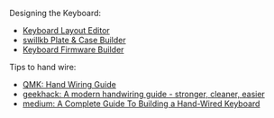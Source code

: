 
Designing the Keyboard:

* [Keyboard Layout Editor](http://www.keyboard-layout-editor.com/)
* [swillkb Plate & Case Builder](http://builder.swillkb.com/)
* [Keyboard Firmware Builder](https://kbfirmware.com/)

Tips to hand wire:

* [QMK: Hand Wiring Guide](https://beta.docs.qmk.fm/using-qmk/guides/keyboard-building/hand_wire)
* [geekhack: A modern handwiring guide - stronger, cleaner, easier](https://geekhack.org/index.php?topic=87689.0)
* [medium: A Complete Guide To Building a Hand-Wired Keyboard](https://medium.com/cracked-the-code/a-complete-guide-to-building-a-hand-wired-keyboard-9d8c9cc7b041)
